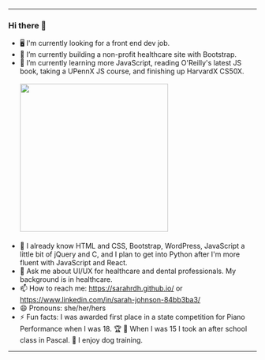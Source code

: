 <!--<p align="center">
  <img width="500" height="auto" src="https://www.dropbox.com/s/17focd803d7xjoj/troi%20gif.gif?raw=1">
</p>-->

---

### Hi there 🥸

- 🖥 I'm currently looking for a front end dev job.
- 🔭 I’m currently building a non-profit healthcare site with Bootstrap.
- 🌱 I’m currently learning more JavaScript, reading O'Reilly's latest JS book, taking a UPennX JS course, and finishing up HarvardX CS50X. <br><br><span>
  <img width="300" height="auto" src="https://www.dropbox.com/s/1uc42v0yw5jf7qz/IT%20crowd.gif?raw=1">
</span><br><br>
- 🧠 I already know HTML and CSS, Bootstrap, WordPress, JavaScript a little bit of jQuery and C, and I plan to get into Python after I'm more fluent with JavaScript and React.
- 💬 Ask me about UI/UX for healthcare and dental professionals. My background is in healthcare.
- 📫 How to reach me: https://sarahrdh.github.io/ or https://www.linkedin.com/in/sarah-johnson-84bb3ba3/
- 😄 Pronouns: she/her/hers
- ⚡ Fun facts: I was awarded first place in a state competition for Piano Performance when I was 18. 🏆 🎹 When I was 15 I took an after school class in Pascal. 🐶 I enjoy dog training.

---
